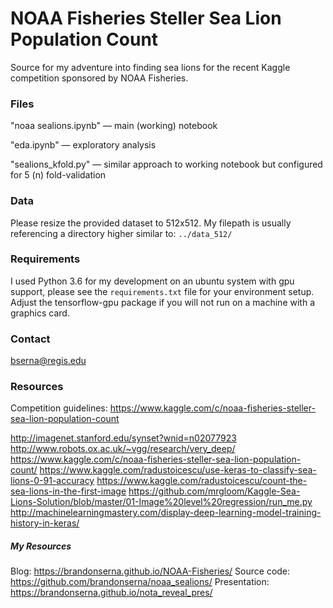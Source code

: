# NOAA Fisheries Steller Sea Lion Population Count

Source for my adventure into finding sea lions for the recent Kaggle competition sponsored by NOAA Fisheries.

### Files

"noaa sealions.ipynb" — main (working) notebook

"eda.ipynb" — exploratory analysis

"sealions_kfold.py" — similar approach to working notebook but configured for 5 (n) fold-validation 

### Data

Please resize the provided dataset to 512x512. My filepath is usually referencing a directory higher similar to: ```../data_512/```

### Requirements

I used Python 3.6 for my development on an ubuntu system with gpu support, please see the ```requirements.txt``` file for your environment setup. Adjust the tensorflow-gpu package if you will not run on a machine with a graphics card.

### Contact

bserna@regis.edu

### Resources

Competition guidelines: https://www.kaggle.com/c/noaa-fisheries-steller-sea-lion-population-count

http://imagenet.stanford.edu/synset?wnid=n02077923 
http://www.robots.ox.ac.uk/~vgg/research/very_deep/ 
https://www.kaggle.com/c/noaa-fisheries-steller-sea-lion-population-count/ 
https://www.kaggle.com/radustoicescu/use-keras-to-classify-sea-lions-0-91-accuracy 
https://www.kaggle.com/radustoicescu/count-the-sea-lions-in-the-first-image 
https://github.com/mrgloom/Kaggle-Sea-Lions-Solution/blob/master/01-Image%20level%20regression/run_me.py 
http://machinelearningmastery.com/display-deep-learning-model-training-history-in-keras/ 

##### My Resources

Blog: https://brandonserna.github.io/NOAA-Fisheries/ 
Source code: https://github.com/brandonserna/noaa_sealions/ 
Presentation: https://brandonserna.github.io/nota_reveal_pres/
